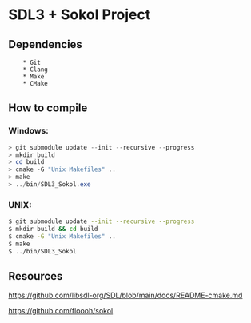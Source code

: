 # SDL3 + Sokol Project

## Dependencies

```
    * Git
    * Clang
    * Make
    * CMake
```

## How to compile


### Windows:

```powershell
> git submodule update --init --recursive --progress
> mkdir build
> cd build
> cmake -G "Unix Makefiles" ..
> make
> ../bin/SDL3_Sokol.exe
```

### UNIX:

```bash
$ git submodule update --init --recursive --progress
$ mkdir build && cd build
$ cmake -G "Unix Makefiles" ..
$ make
$ ../bin/SDL3_Sokol
```

## Resources

https://github.com/libsdl-org/SDL/blob/main/docs/README-cmake.md

https://github.com/floooh/sokol
